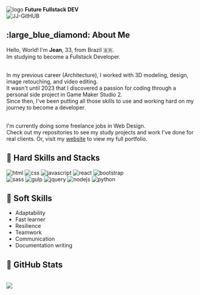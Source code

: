 ![logo](https://github.com/user-attachments/assets/0894beaf-f587-4d0a-983a-caf7fb551554) **Future Fullstack DEV**  
![JJ-GitHUB](https://github.com/user-attachments/assets/e5a04a97-ef18-4e36-8972-1819bf0128e2)

<!--About me-->
<h2>:large_blue_diamond: About Me</h2>

Hello, World! I'm <strong>Jean</strong>, 33, from Brazil 🇧🇷.<br>
Im studying to become a Fullstack Developer.<br><br>

In my previous career (Architecture), I worked with 3D modeling, design, image retouching, and video editing.  
It wasn't until 2023 that I discovered a passion for coding through a personal side project in Game Maker Studio 2.  
Since then, I've been putting all those skills to use and working hard on my journey to become a developer.<br><br>

I'm currently doing some freelance jobs in Web Design.<br>
Check out my repositories to see my study projects and work I've done for real clients. Or, visit my <a href="https://jeanjusten.com" alt="www.jeanjusten.com">website</a> to view my full portfolio.

<!--Skills and Tools-->
**<h2>:large_blue_diamond: Hard Skills and Stacks</h2>**

![html](https://github.com/user-attachments/assets/002205c4-bfe9-4c72-92be-3a34d4af4474)
![css](https://github.com/user-attachments/assets/65cdf364-a879-419b-a574-73c838cef5f9)
![javascript](https://github.com/user-attachments/assets/4edc5d36-e588-4a1f-93f9-ade2368dab79)
![react](https://github.com/user-attachments/assets/b593dead-a2e7-4f0e-8163-20642a024831)
![bootstrap](https://github.com/user-attachments/assets/d92c5328-f5fc-44d2-9d41-3daaef0d6623)<br>
![sass](https://github.com/user-attachments/assets/1d493a24-6b0f-4b09-80dc-9821c33f8f99)
![gulp](https://github.com/user-attachments/assets/e52faaae-5663-4fab-8371-aace1d7c16e6)
![jquery](https://github.com/user-attachments/assets/7729a253-c03e-4bd3-85ba-c486c98dd4bc)
![nodejs](https://github.com/user-attachments/assets/86940e3d-173a-429f-a914-0dbf7afd6b00)
![python](https://github.com/user-attachments/assets/0ea71bd0-56ba-4a5e-b08a-e0c4f79a4851)

<!--Soft Skills-->
**<h2>:large_blue_diamond: Soft Skills</h2>**

- Adaptability  
- Fast learner  
- Resilience  
- Teamwork  
- Communication  
- Documentation writing

<!--Stats-->
**<h2>:large_blue_diamond: GitHub Stats</h2>**  
<img src="https://github-readme-stats.vercel.app/api/top-langs/?username=jeanjusten&theme=dracula"/>
